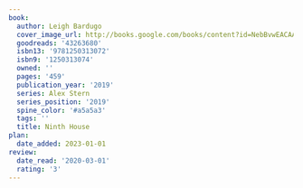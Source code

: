 ```yaml
---
book:
  author: Leigh Bardugo
  cover_image_url: http://books.google.com/books/content?id=NebBvwEACAAJ&printsec=frontcover&img=1&zoom=1&source=gbs_api
  goodreads: '43263680'
  isbn13: '9781250313072'
  isbn9: '1250313074'
  owned: ''
  pages: '459'
  publication_year: '2019'
  series: Alex Stern
  series_position: '2019'
  spine_color: '#a5a5a3'
  tags: ''
  title: Ninth House
plan:
  date_added: 2023-01-01
review:
  date_read: '2020-03-01'
  rating: '3'
---
```


